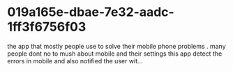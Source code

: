 # 019a165e-dbae-7e32-aadc-1ff3f6756f03
the app that mostly people use to solve their mobile phone problems . many people dont no to mush about mobile and their settings this app detect the errors in mobile and also notified the user wit...
